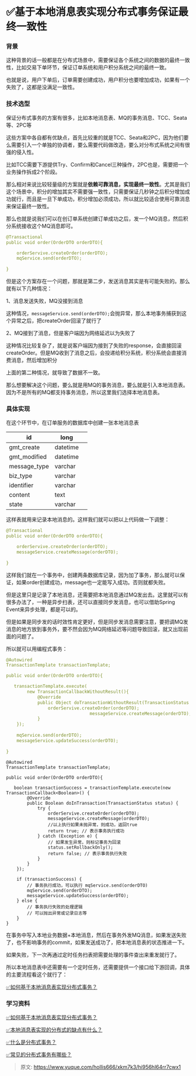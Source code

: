 # ✅基于本地消息表实现分布式事务保证最终一致性

### 背景


这种背景的话一般都是在分布式场景中，需要保证各个系统之间的数据的最终一致性，比如交易下单环节，保证订单系统和用户积分系统之间的最终一致。



也就是说，用户下单后，订单需要创建成功，用户积分也要增加成功，如果有一个失败了，这都是没满足一致性。



### 技术选型


保证分布式事务的方案有很多，比如本地消息表、MQ的事务消息、TCC、Seata等、2PC等



这些方案中各自都有优缺点，首先比较重的就是TCC、Seata和2PC，因为他们要么需要引入一个单独的协调者，要么需要代码做改造，要么对分布式系统之间有很强的侵入性。



比如TCC需要下游提供Try、Confirm和Cancel三种操作，2PC也是，需要把一个业务操作拆成2个阶段。



那么相对来说比较轻量级的方案就是**依赖可靠消息，实现最终一致性**。尤其是我们这个场景中，积分的增加其实不需要强一致性，只需要保证几秒钟之后积分增加成功就行，而且是一旦下单成功，积分增加必须成功，所以就比较适合使用可靠消息来保证最终一致性。



那么也就是说我们可以在创订单系统创建订单成功之后，发一个MQ消息，然后积分系统接收这个MQ消息即可。



```yaml
@Transactional
public void order(OrderDTO orderDTO){

	orderServive.createOrder(orderDTO);
	mqService.send(orderDTO);
	
}
```



但是这个方案存在一个问题，那就是第二步，发送消息其实是有可能失败的。那么就有以下几种情况：



1、消息发送失败，MQ没接到消息

这种情况，`messageService.send(orderDTO);`会抛异常，那么本地事务捕获到这个异常之后，把createOrder回滚了就行了



2、MQ接到了消息，但是客户端因为网络延迟以为失败了

这种情况比较复杂了，就是说客户端因为接到了失败的response，会直接回滚createOrder。但是MQ收到了消息之后，会投递给积分系统，积分系统会直接消费消息，然后增加积分





上面的第二种情况，就导致了数据不一致。



那么想要解决这个问题，要么就是用MQ的事务消息，要么就是引入本地消息表。因为不是所有的MQ都支持事务消息，所以这里我们选择本地消息表。



### 具体实现


在这个环节中，在订单服务的数据库中创建一张本地消息表



| id | long | |
| --- | --- | --- |
| gmt_create | datetime | |
| gmt_modified | datetime | |
| message_type | varchar | |
| biz_type | varchar | |
| identifier | varchar | |
| content | text | |
| state | varchar | |




这样表就用来记录本地消息的。这样我们就可以把以上代码做一下调整：



```yaml
@Transactional
public void order(OrderDTO orderDTO){

	orderServive.createOrder(orderDTO);
	messageService.createMessage(orderDTO);
	
}
```



这样我们就在一个事务中，创建两条数据库记录，因为加了事务，那么就可以保证，如果order创建成功，message也一定能写入成功。否则就都失败。



但是这里只是记录了本地消息，还需要把本地消息通过MQ发出去。这里就可以有很多办法了，一种是异步扫表，还可以直接同步发消息，也可以借助Spring Event来异步处理，都是可以的。



但是如果是同步发的话时效性肯定更好，但是同步发消息需要注意，要把调MQ发消息的地方放到事务外，要不然会因为MQ网络延迟等问题导致回滚，就又出现前面的问题了。



所以就可以用编程式事务：



```yaml
@Autowired
TransactionTemplate transactionTemplate;

public void order(OrderDTO orderDTO){

   transactionTemplate.execute(
        new TransactionCallbackWithoutResult(){  
            @Override
            public Object doTransactionWithoutResult(TransactionStatus status){  
                orderServive.createOrder(orderDTO);
								messageService.createMessage(orderDTO);
            }  
    }); 
    
	mqService.send(orderDTO);
	messageService.updateSuccess(orderDTO);
	
}
```



```plain
@Autowired
TransactionTemplate transactionTemplate;

public void order(OrderDTO orderDTO){

   boolean transactionSuccess = transactionTemplate.execute(new TransactionCallback<Boolean>() {
        @Override
        public Boolean doInTransaction(TransactionStatus status) {
            try {
                orderServive.createOrder(orderDTO);
                messageService.createMessage(orderDTO);
                //以上执行如果未抛异常，则成功，返回true
                return true; // 表示事务执行成功
            } catch (Exception e) {
                // 如果发生异常，则标记事务为回滚
                status.setRollbackOnly();
                return false; // 表示事务执行失败
            }
        }
    });

    if (transactionSuccess) {
        // 事务执行成功，可以执行 mqService.send(orderDTO)
        mqService.send(orderDTO);
        messageService.updateSuccess(orderDTO);
    } else {
        // 事务执行失败的处理逻辑
        // 可以抛出异常或记录日志等
    }
}

```



在事务中写入本地业务数据+本地消息，然后在事务外发MQ消息，如果发送失败了，也不影响事务的commit，如果发送成功了，把本地消息表的状态推进一下。



如果失败，下一次再通过定时任务扫表把需要处理的事件查出来重发就行了。



所以本地消息表中还需要有一个定时任务，还需要提供一个接口给下游回调，具体的主要流程看这个就行了：

[✅如何基于本地消息表实现分布式事务？](https://www.yuque.com/hollis666/xkm7k3/xm675quxo1bc5qm8)



### 学习资料


[✅如何基于本地消息表实现分布式事务？](https://www.yuque.com/hollis666/xkm7k3/xm675quxo1bc5qm8)



[✅本地消息表实现的分布式的缺点有什么？](https://www.yuque.com/hollis666/xkm7k3/gamq6s7qf25cn332)



[✅什么是分布式事务？](https://www.yuque.com/hollis666/xkm7k3/pgzeqn8h4nxl1o6h)



[✅常见的分布式事务有哪些？](https://www.yuque.com/hollis666/xkm7k3/yr0lu6)







> 原文: <https://www.yuque.com/hollis666/xkm7k3/hi956hl64rr7cwx1>